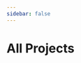 ```yaml
---
sidebar: false
---
```


# All Projects

<div class="card-grid">
  <card-component class="card" title="Beginner Projects" color="#ff6300" image="../r1.png" link="beginner"/>
  <card-component class="card" title="Intermediate Projects" color="blue" image="../r2.png" link="intermediate"/>
  <card-component class="card" title="Advanced Projects" color="green" image="../r3.png" link="advanced"/>
</div>


<script>
  import CardComponent from '../components/CardComponent.vue';
  export default {
  components: {
      cardComponent: CardComponent
    }
  }
</script>

<style>
  .card-grid {
    display:flex;
    justify-content:center;
  }
  .card {
    width: 300px;
    height: 300px;
    margin:10px;
    padding: 10px;
  }
</style>
